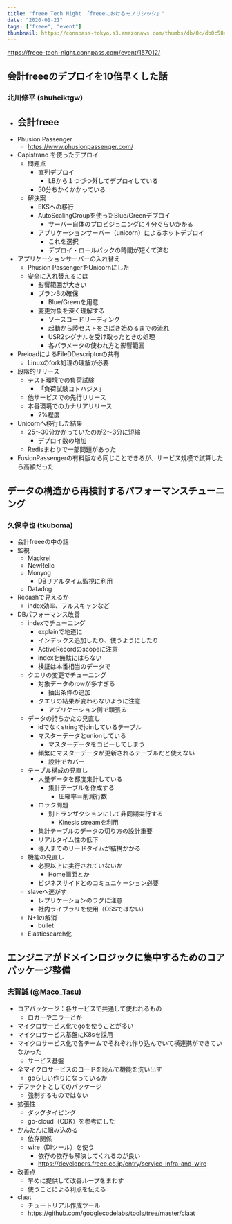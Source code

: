 ```yaml
---
title: "freee Tech Night 「freeeにおけるモノリシック」"
date: "2020-01-21"
tags: ["freee", "event"]
thumbnail: https://connpass-tokyo.s3.amazonaws.com/thumbs/db/0c/db0c58aa1e57b7f2a076788a2237ec07.png
---
```


https://freee-tech-night.connpass.com/event/157012/

## 会計freeeのデプロイを10倍早くした話
### 北川修平 (shuheiktgw)
- 会計freee
  - 
- Phusion Passenger
  - https://www.phusionpassenger.com/
- Capistrano を使ったデプロイ
  - 問題点
    - 直列デプロイ
      - LBから１つづつ外してデプロイしている
    - 50分ちかくかかっている
  - 解決案
    - EKSへの移行
    - AutoScalingGroupを使ったBlue/Greenデプロイ
      - サーバー自体のプロビジョニングに４分ぐらいかかる
    - アプリケーションサーバー（unicorn）によるホットデプロイ
      - これを選択
      - デプロイ・ロールバックの時間が短くて済む
- アプリケーションサーバーの入れ替え
  - Phusion PassengerをUnicornにした
  - 安全に入れ替えるには
    - 影響範囲が大きい
    - プランBの確保
      - Blue/Greenを用意
    - 変更対象を深く理解する
      - ソースコードリーディング
      - 起動から陸セストをさばき始めるまでの流れ
      - USR2シグナルを受け取ったときの処理
      - 各パラメータの使われ方と影響範囲
- PreloadによるFileDDescriptorの共有
  - Linuxのfork処理の理解が必要
- 段階的リリース
  - テスト環境での負荷試験
    - 「負荷試験コトハジメ」
  - 他サービスでの先行リリース
  - 本番環境でのカナリアリリース
    - 2%程度
- Unicornへ移行した結果
  - 25〜30分かかっていたのが2〜3分に短縮
    - デプロイ数の増加
  - Redisまわりで一部問題があった
- FusionPassengerの有料版なら同じことできるが、サービス規模で試算したら高額だった

## データの構造から再検討するパフォーマンスチューニング
### 久保卓也 (tkuboma)
- 会計freeeの中の話
- 監視
  - Mackrel
  - NewRelic
  - Monyog
    - DBリアルタイム監視に利用
  - Datadog
- Redashで見えるか
  - index効率、フルスキャンなど
- DBパフォーマンス改善
  - indexでチューニング
    - explainで地道に
    - インデックス追加したり、使うようにしたり
    - ActiveRecordのscopeに注意
    - indexを無駄にはらない
    - 検証は本番相当のデータで
  - クエリの変更でチューニング
    - 対象データのrowが多すぎる
      - 抽出条件の追加
    - クエリの結果が変わらないように注意
      - アプリケーション側で頑張る
  - データの持ちかたの見直し
    - idでなくstringでjoinしているテーブル
    - マスターデータとunionしている
      - マスターデータをコピーしてしまう
    - 頻繁にマスターデータが更新されるテーブルだと使えない
      - 設計でカバー
  - テーブル構成の見直し
    - 大量データを都度集計している
      - 集計テーブルを作成する
        - 圧縮率＝削減行数
    - ロック問題
      - 別トランザクションにして非同期実行する
        - Kinesis streamを利用
    - 集計テーブルのデータの切り方の設計重要
    - リアルタイム性の低下
    - 導入までのリードタイムが結構かかる
  - 機能の見直し
    - 必要以上に実行されていないか
      - Home画面とか
    - ビジネスサイドとのコミュニケーション必要
  - slaveへ逃がす
    - レプリケーションのラグに注意
    - 社内ライブラリを使用（OSSではない）
  - N+1の解消
    - bullet
  - Elasticsearch化

## エンジニアがドメインロジックに集中するためのコアパッケージ整備
### 志賀誠 (@Maco_Tasu)
- コアパッケージ：各サービスで共通して使われるもの
  - ロガーやエラーとか
- マイクロサービス化でgoを使うことが多い
- マイクロサービス基盤にK8sを採用
- マイクロサービス化で各チームでそれぞれ作り込んでいて横連携ができていなかった
  - サービス基盤
- 全マイクロサービスのコードを読んで機能を洗い出す
  - goらしい作りになっているか
- デファクトとしてのパッケージ
  - 強制するものではない
- 拡張性
  - ダッグタイピング
  - go-cloud（CDK）を参考にした
- かんたんに組み込める
  - 依存関係
  - wire（DIツール）を使う
    - 依存の依存も解決してくれるのが良い
    - https://developers.freee.co.jp/entry/service-infra-and-wire
- 改善点
  - 早めに提供して改善ループをまわす
  - 使うことによる利点を伝える
- claat
  - チュートリアル作成ツール
  - https://github.com/googlecodelabs/tools/tree/master/claat

